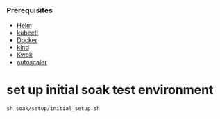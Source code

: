 <!--
Licensed to the Apache Software Foundation (ASF) under one or more
contributor license agreements.  See the NOTICE file distributed with
this work for additional information regarding copyright ownership.
The ASF licenses this file to you under the Apache License, Version 2.0
(the "License"); you may not use this file except in compliance with
the License.  You may obtain a copy of the License at

  http://www.apache.org/licenses/LICENSE-2.0

Unless required by applicable law or agreed to in writing, software
distributed under the License is distributed on an "AS IS" BASIS,
WITHOUT WARRANTIES OR CONDITIONS OF ANY KIND, either express or implied.
See the License for the specific language governing permissions and
limitations under the License.
-->

### Prerequisites
- [Helm](https://github.com/helm/helm#install)
- [kubectl](https://kubernetes.io/docs/tasks/tools/install-kubectl/)
- [Docker](https://docs.docker.com/get-docker/)
- [kind](https://kind.sigs.k8s.io/docs/user/quick-start/#installation)
- [Kwok](https://kwok.sigs.k8s.io/docs/user/installation/)
- [autoscaler](https://kubernetes.github.io/autoscaler)

# set up initial soak test environment
```
sh soak/setup/initial_setup.sh
```

